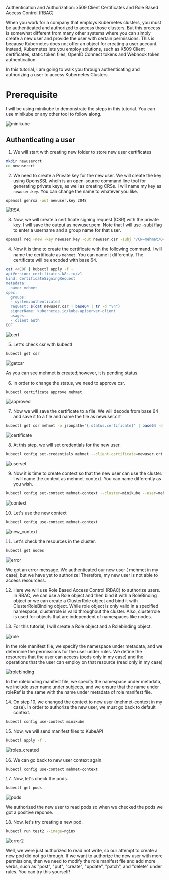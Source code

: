 Authentication and Authorization: x509 Client Certificates and Role Based Access Control (RBAC)

When you work for a company that employs Kubernetes clusters, you must be authenticated and authorized to access those clusters. But this process is somewhat different from many other systems where you can simply create a new user and provide the user with certain permissions. This is because Kubernetes does not offer an object for creating a user account. Instead, Kubernetes lets you employ solutions, such as X509 Client certificates, static token files, OpenID Connect tokens and Webhook token authentication.

In this tutorial, I am going to walk you through authenticating and authorizing a user to access Kubernetes Clusters.

# Prerequisite
I will be using minikube to demonstrate the steps in this tutorial. You can use minikube or any other tool to follow along.

![minikube](minikube.jpg)

## Authenticating a user

1. We will start with creating new folder to store new user certificates

```bash
mkdir newusercrt
cd newusercrt
```
2. We need to create a Private key for the new user. We will create the key using OpensSSL whcih is an open-source command line tool for generating private keys, as well as creating CRSs. I will name my key as `newuser.key`. You can change the name to whatever you like.

```bash
openssl genrsa -out newuser.key 2048 
```

![RSA](RSA.jpg)

3. Now, we will create a certificate signing request (CSR) with the private key. I will save the output as newuser.pem. 
Note that I will use -subj flag to enter a username and a group name for that user. 

```bash
openssl req -new -key newuser.key -out newuser.csr -subj "/CN=mehmet/O=Devops"
```

4. Now it is time to create the certificate with the following command. I will name the certificate as `mehmet`. You can name it differently. The certificate will be encoded with base 64.

```bash
cat <<EOF | kubectl apply -f -
apiVersion: certificates.k8s.io/v1
kind: CertificateSigningRequest
metadata:
  name: mehmet
spec:
  groups:
  - system:authenticated
  request: $(cat newuser.csr | base64 | tr -d "\n")
  signerName: kubernetes.io/kube-apiserver-client
  usages:
  - client auth
EOF
```

![cert](ceertificate.jpg)

5. Let^s check csr with kubectl

```bash
kubectl get csr
```
![getcsr](getcsr.jpg)

As you can see mehmet is created;however, it is pending status. 

6. In order to change the status, we need to approve csr.

```bash
kubectl certificate approve mehmet
```

![approved](approved.jpg)

7. Now we will save the certificate to a file. We will decode from base 64 and save it to a file and name the file as newuser.crt

```bash
kubectl get csr mehmet -o jsonpath='{.status.certificate}' | base64 -d >> newuser.crt
```

![certificate](crt.jpg)

8. At this step, we will set credentials for the new user.

```bash
kubectl config set-credentials mehmet --client-certificate=newuser.crt --client-key=newuser.key
```

![userset](userset.jpg)

9. Now it is time to create context so that the new user can use the cluster. I will name the context as mehmet-context. You can name differently as you wish.

```bash
kubectl config set-context mehmet-context --cluster=minikube --user=mehmet
```

![context](context.jpg)

10. Let's use the new context

```bash
kubectl config use-context mehmet-context
```

![new_context](new_context.jpg)

11. Let's check the resources in the cluster.

```bash
kubectl get nodes
```

![error](error.jpg)

We got an error message. We authenticated our new user ( mehmet in my case), but we have yet to authorize! Therefore, my new user is not able to access resourcess.

12. Here we will use Role Based Access Control (RBAC) to authorize users. In RBAC, we can use a Role object and then bind it with a RoleBinding object or we can create a ClusterRole object and bind it with ClusterRoleBinding object. While role object is only valid in a specified namespace, clusterrole is valid throughout the cluster. Also, clusterrole is used for objects that are independent of namespaces like nodes.

13. For this tutorial, I will create a Role object and a Rolebinding object.

![role](role.jpg)

In the role manifest file, we specify the namespace under metadata, and we determine the permissions for the user under rules. We define the resources that the user can access (pods only in my case) and the operations that the user can employ on that resource (read only in my case)

![rolebinding](rolebinding.jpg)

In the rolebinding manifest file, we specify the namespace under metadata, we include user name under subjects, and we ensure that the name under roleRef is the same with the name under metadata of role manifest file. 

14. On step 10, we changed the context to new user (mehmet-context in my case). In order to authorize the new user, we must go back to default context.

```bash
kubectl config use-context minikube
```

15. Now, we will send manifest files to KubeAPI

```bash
kubectl apply -f .
```
![roles_created](roles_created.jpg)

16. We can go back to new user context again.

```bash
kubectl config use-context mehmet-context
```

17. Now, let's check the pods.

```bash
kubectl get pods
```

![pods](pods.jpg)

We authorized the new user to read pods so when we checked the pods we got a positive reponse.

18. Now, let's try creating a new pod.

```bash
kubectl run test2 --image=nginx
```

![error2](error2.jpg)

Well, we were just authorized to read not write, so our attempt to create a new pod did not go through.
If we want to authorize the new user with more permissions, then we need to modify the role manifest file and add more verbs, such as "post", "put", "create", "update", "patch", and "delete" under rules. You can try this yourself!

